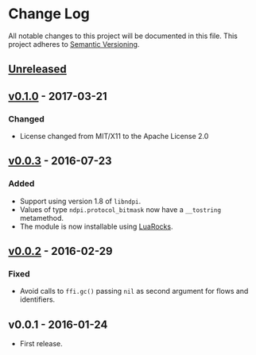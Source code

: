 # Change Log
All notable changes to this project will be documented in this file.
This project adheres to [Semantic Versioning](http://semver.org/).

## [Unreleased]

## [v0.1.0] - 2017-03-21
### Changed
- License changed from MIT/X11 to the Apache License 2.0

## [v0.0.3] - 2016-07-23
### Added
* Support using version 1.8 of `libndpi`.
* Values of type `ndpi.protocol_bitmask` now have a `__tostring` metamethod.
* The module is now installable using [LuaRocks](https://luarocks.org).

## [v0.0.2] - 2016-02-29
### Fixed
* Avoid calls to `ffi.gc()` passing `nil` as second argument for flows and
  identifiers.

## v0.0.1 - 2016-01-24
* First release.

[Unreleased]: https://github.com/aperezdc/ljndpi/compare/v0.1.0...HEAD
[v0.1.0]: https://github.com/aperezdc/ljndpi/compare/v0.0.3...v0.1.0
[v0.0.3]: https://github.com/aperezdc/ljndpi/compare/v0.0.2...v0.0.3
[v0.0.2]: https://github.com/aperezdc/ljndpi/compare/v0.0.1...v0.0.2
